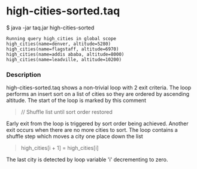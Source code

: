 # high-cities-sorted.taq

$ java -jar taq.jar high-cities-sorted

    Running query high_cities in global scope 
    high_cities(name=denver, altitude=5280)
    high_cities(name=flagstaff, altitude=6970)
    high_cities(name=addis ababa, altitude=8000)
    high_cities(name=leadville, altitude=10200)

### Description

high-cities-sorted.taq shows a non-trivial loop with 2 exit criteria. The loop performs 
an insert sort on a list of cities so they are ordered by ascending altitude. The start
of the loop is marked by this comment

> // Shuffle list until sort order restored

Early exit from the loop is triggered by sort order being achieved. Another exit 
occurs when there are no more cities to sort. The loop contains a shuffle step which
moves a city one place down the list

>  high_cities[i + 1] = high_cities[i]

The last city is detected by loop variable 'i' decrementing to zero. 
